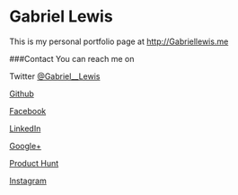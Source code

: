 # Gabriel Lewis

This is my personal portfolio page at http://Gabriellewis.me

###Contact 
You can reach me on 

Twitter [@Gabriel__Lewis](https://www.twitter.com/gabriel__lewis)

[Github](https://www.github.com/gabriel-lewis)

[Facebook](https://www.facebook.com/gabe.lewis4)

[LinkedIn](https://www.linkedin.com/in/gabriellewis1)

[Google+](https://plus.google.com/u/1/+GabrielLewis1)

[Product Hunt](https://www.producthunt.com/@gabriel__lewis)

[Instagram](https://www.instagram.com/lookslikeaspaceship/)

